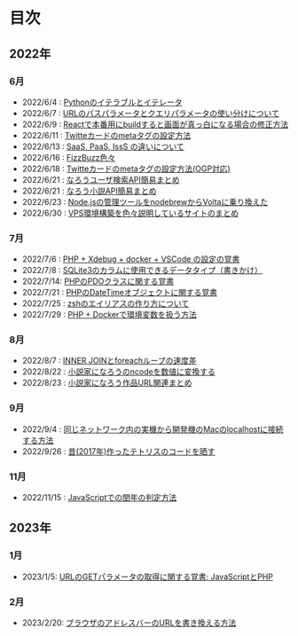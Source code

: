 # 目次

## 2022年

### 6月
- 2022/6/4 : [Pythonのイテラブルとイテレータ](2022/220604/index.md)
- 2022/6/7 : [URLのパスパラメータとクエリパラメータの使い分けについて](2022/220607/index.md)
- 2022/6/9 : [Reactで本番用にbuildすると画面が真っ白になる場合の修正方法](2022/220609/index.md)
- 2022/6/11 : [Twitteカードのmetaタグの設定方法](2022/220611/index.md)
- 2022/6/13 : [SaaS, PaaS, IssS の違いについて](2022/220613/index.md)
- 2022/6/16 : [FizzBuzz色々](2022/220616/index.md)
- 2022/6/18 : [Twitteカードのmetaタグの設定方法(OGP対応)](2022/220618/index.md)
- 2022/6/21 : [なろうユーザ検索API簡易まとめ](2022/220621/index.md)
- 2022/6/21 : [なろう小説API簡易まとめ](2022/220621/index2.md)
- 2022/6/23 : [Node.jsの管理ツールをnodebrewからVoltaに乗り換えた](2022/220623/index.md)
- 2022/6/30 : [VPS環境構築を色々説明しているサイトのまとめ](2022/220630/index.md)

### 7月
- 2022/7/6 : [PHP + Xdebug + docker + VSCode の設定の覚書](2022/220706/index.md)
- 2022/7/8 : [SQLite3のカラムに使用できるデータタイプ（書きかけ）](2022/220708/index.md)
- 2022/7/14: [PHPのPDOクラスに関する覚書](2022/220714/index.md)
- 2022/7/21 : [PHPのDateTimeオブジェクトに関する覚書](2022/220721/index.md)
- 2022/7/25 : [zshのエイリアスの作り方について](2022/220725/index.md)
- 2022/7/29 : [PHP + Dockerで環境変数を扱う方法](2022/220729/index.md)

### 8月
- 2022/8/7 : [INNER JOINとforeachループの速度差](2022/220807/index.md)
- 2022/8/22 : [小説家になろうのncodeを数値に変換する](2022/220822/index.md)
- 2022/8/23 : [小説家になろう作品URL関連まとめ](2022/220823/index.md)

### 9月
- 2022/9/4 : [同じネットワーク内の実機から開発機のMacのlocalhostに接続する方法](2022/220904/index.md)
- 2022/9/26 : [昔(2017年)作ったテトリスのコードを晒す](2022/220926/index.md)

### 11月
- 2022/11/15 : [JavaScriptでの閏年の判定方法](2022/221115/index.md)


## 2023年

### 1月
- 2023/1/5: [URLのGETパラメータの取得に関する覚書: JavaScriptとPHP](2023/230105/index.md)

### 2月
- 2023/2/20: [ブラウザのアドレスバーのURLを書き換える方法](2023/230220/index.md)